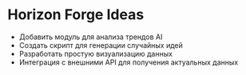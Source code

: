 # Horizon Forge Ideas

- Добавить модуль для анализа трендов AI
- Создать скрипт для генерации случайных идей
- Разработать простую визуализацию данных
- Интеграция с внешними API для получения актуальных данных
